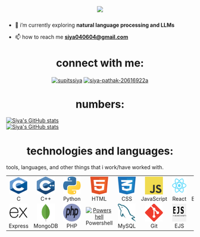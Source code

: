 <h1 align="center">
  <a href="https://git.io/typing-svg">
    <img src="https://readme-typing-svg.herokuapp.com/?color=F7426E&lines=hello!;this+is+siya....;a+little+about+me:&center=true&size=30">
  </a>
</h1>


- 👯 i’m currently exploring **natural language processing and LLMs**

- 📫 how to reach me **siya040604@gmail.com**

<h1 align="center">connect with me:</h1>
<p align="center">
<a href="https://twitter.com/supitssiya" target="blank"><img align="center" src="https://raw.githubusercontent.com/rahuldkjain/github-profile-readme-generator/master/src/images/icons/Social/twitter.svg" alt="supitssiya" height="30" width="40" /></a>
<a href="https://linkedin.com/in/siya-pathak-20616922a" target="blank"><img align="center" src="https://raw.githubusercontent.com/rahuldkjain/github-profile-readme-generator/master/src/images/icons/Social/linked-in-alt.svg" alt="siya-pathak-20616922a" height="30" width="40" /></a>
</p>

<h1 align="center">numbers:</h1>



[![Siya's GitHub stats](https://github-readme-stats.vercel.app/api?username=siya-pathak&count_private=true&show_icons=true&theme=moltack)](https://github.com/anuraghazra/github-readme-stats)
<br>
[![Siya's GitHub stats](https://github-readme-stats.vercel.app/api/top-langs/?username=siya-pathak&count_private=true&show_icons=true&theme=moltack&layout=compact)](https://github.com/anuraghazra/github-readme-stats)
 
<h1 align="center" id="macropower-tech">technologies and languages:</h2>

tools, languages, and other things that i work/have worked with.

<table>
  <tr>
    <td align="center"  width="96">
      <a href="#macropower-tech">
        <img src="./img/c-1.svg" width="48" height="48" alt="c" />
      </a>
      <br>C
    </td>
    <td align="center" width="96">
      <a href="#macropower-tech">
        <img src="./img/c.svg" width="48" height="48" alt="C++" />
      </a>
      <br>C++
    </td>
    <td align="center" width="96">
      <a href="#macropower-tech">
        <img src="./img/python-5.svg" width="48" height="48" alt="Python" />
      </a>
      <br>Python
    </td>
    <td align="center" width="96">
      <a href="#macropower-tech">
        <img src="./img/html-1.svg" width="48" height="48" alt="HTML" />
      </a>
      <br>HTML
    </td>
    <td align="center" width="96">
      <a href="#macropower-tech">
        <img src="./img/css-3.svg" width="48" height="48" alt="CSS" />
      </a>
      <br>CSS
    </td>
    <td align="center" width="96">
      <a href="#macropower-tech">
        <img src="./img/logo-javascript.svg" width="48" height="48" alt="JavaScript" />
      </a>
      <br>JavaScript
    </td>
    <td align="center" width="96">
      <a href="#macropower-tech" >
        <img src="./img/react-2.svg" width="48" height="48" alt="React" />
      </a>
      <br>React
    </td>
    <td align="center" width="96">
      <a href="#macropower-tech">
        <img src="./img/bootstrap-4.svg" width="48" height="48" alt="Bootstrap" />
      </a>
      <br>Bootstrap
    </td>
   <td align="center" width="96">
      <a href="#macropower-tech">
        <img src="./img/bulma.svg" width="48" height="48" alt="Bulma" />
      </a>
      <br>Bulma
    </td>
    <td align="center" width="96">
      <a href="#macropower-tech">
        <img src="./img/nodejs.svg" width="48" height="48" alt="NodeJS" />
      </a>
      <br>NodeJS
    </td>
  </tr>
  <tr>
    <td align="center" width="96"> 
      <a href="#macropower-tech" >
        <img src="./img/expressjs-icon.svg" width="48" height="48" alt="Express" />
      </a>
      <br>Express
    </td>
    <td align="center" width="96">
      <a href="#macropower-tech" >
        <img src="./img/mongodb-icon.svg" width="48" height="48" alt="MongoDB" />
      </a>
      <br>MongoDB
    </td>
    <td align="center"  width="96">
      <a href="#macropower-tech">
        <img src="./img/php-1.svg" width="48" height="48" alt="PHP" />
      </a>
      <br>PHP
    </td>
    <td align="center" width="96">
      <a href="#macropower-tech">
        <img src="https://raw.githubusercontent.com/PowerShell/PowerShell/master/assets/ps_black_128.svg" width="48" height="48" alt="Powershell" />
      </a>
      <br>Powershell
    </td>
    <td align="center"  width="96">
      <a href="#macropower-tech">
        <img src="./img/mysql-6.svg" width="48" height="48" alt="MySQL" />
      </a>
      <br>MySQL
    </td>
<!--     <td align="center" width="96">
      <a href="#macropower-tech" >
        <img src="https://raw.githubusercontent.com/grafana/grafana/master/public/img/grafana_icon.svg" width="48" height="48" alt="Grafana" />
      </a>
      <br>Grafana
    </td>
    <td align="center" width="96">
      <a href="#macropower-tech" >
        <img src="https://github.com/cncf/artwork/blob/master/projects/prometheus/icon/color/prometheus-icon-color.svg" width="48" height="48" alt="Prometheus" />
      </a>
      <br>Prometheus
    </td> -->
    <td align="center" width="96">
      <a href="#macropower-tech" >
        <img src="./img/git-scm-icon.svg" width="48" height="48" alt="git" />
      </a>
      <br>Git
    </td>
    <td align="center" width="96">
      <a href="#macropower-tech">
        <img src="./img/ejs-apps.jpeg" width="48" height="48" alt="EJS" />
      </a>
      <br>EJS
    </td>
    <td align="center" width="96">
      <a href="#macropower-tech">
        <img src="./img/ejs-apps.jpeg" width="48" height="48" alt="FastAPI" />
      </a>
      <br>FastAPI
    </td>
    <td align="center" width="96">
      <a href="#macropower-tech">
        <img src="./img/ejs-apps.jpeg" width="48" height="48" alt="Flask" />
      </a>
      <br>Flask
    </td>
    <td align="center" width="96">
      <a href="#macropower-tech">
        <img src="./img/ejs-apps.jpeg" width="48" height="48" alt="Django" />
      </a>
      <br>Django
    </td>
  </tr>
</table>
